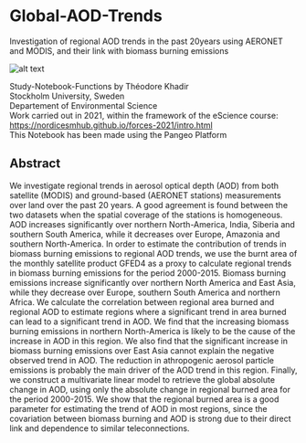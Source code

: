 # Global-AOD-Trends
Investigation of regional AOD trends in the past 20years using AERONET and MODIS, and their link with biomass burning emissions

![alt text](https://github.com/theodorekhadir/dofit_python/blob/master/test.png)

Study-Notebook-Functions by Théodore Khadir   
Stockholm University, Sweden  
Departement of Environmental Science  
Work carried out in 2021, within the framework of the eScience course: https://nordicesmhub.github.io/forces-2021/intro.html  
This Notebook has been made using the Pangeo Platform 

## Abstract
We investigate regional trends in aerosol optical depth (AOD) from both satellite (MODIS) and ground-based (AERONET stations) measurements 
over land over the past 20 years. A good agreement is found between the two datasets when the spatial coverage of the stations is homogeneous. 
AOD increases significantly over northern North-America, India, Siberia and southern South America, while it decreases over Europe, Amazonia 
and southern North-America. In order to estimate the contribution of trends in biomass burning emissions to regional AOD trends, we use the burnt 
area of the monthly satellite product GFED4 as a proxy to calculate regional trends in biomass burning emissions for the period 2000-2015. 
Biomass burning emissions increase significantly over northern North America and East Asia, while they decrease over Europe, southern South America 
and northern Africa. We calculate the correlation between regional area burned and regional AOD to estimate regions where a significant trend in 
area burned can lead to a significant trend in AOD. We find that the increasing biomass burning emissions in northern North-America is likely to 
be the cause of the increase in AOD in this region. We also find that the significant increase in biomass burning emissions over East Asia cannot 
explain the negative observed trend in AOD. The reduction in athropogenic aerosol particle emissions is probably the main driver of the AOD trend 
in this region. Finally, we construct a multivariate linear model to retrieve the global absolute change in AOD, using only the absolute change 
in regional burned area for the period 2000-2015. We show that the regional burned area is a good parameter for estimating the trend of AOD in most 
regions, since the covariation between biomass burning and AOD is strong due to their direct link and dependence to similar teleconnections.

